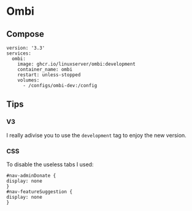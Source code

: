 # Ombi

## Compose

```
version: '3.3'
services:
  ombi:
    image: ghcr.io/linuxserver/ombi:development
    container_name: ombi
    restart: unless-stopped
    volumes:
      - /configs/ombi-dev:/config
```

## Tips

### V3

I really adivise you to use the `development` tag to enjoy the new version.


### CSS

To disable the useless tabs I used:
```
#nav-adminDonate {
display: none
}
#nav-featureSuggestion {
display: none
}
```